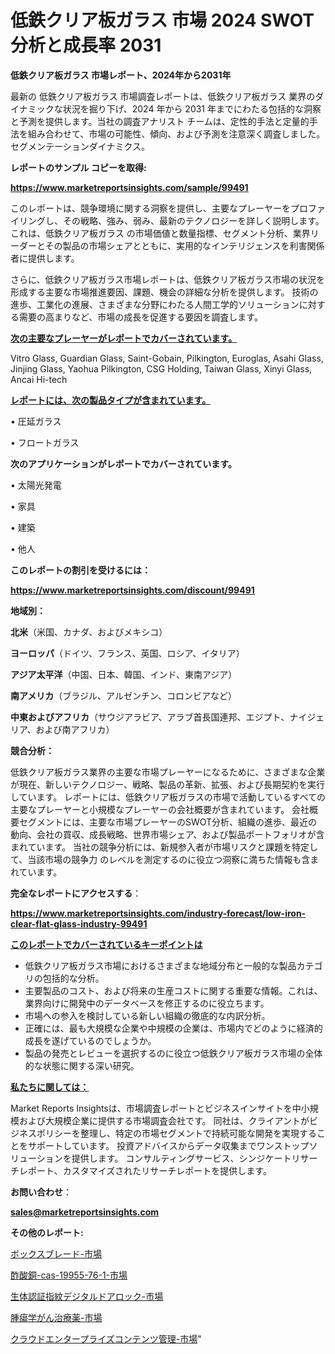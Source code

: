 # 低鉄クリア板ガラス 市場 2024 SWOT 分析と成長率 2031

<strong>低鉄クリア板ガラス 市場レポート、2024年から2031年</strong>

最新の 低鉄クリア板ガラス 市場調査レポートは、低鉄クリア板ガラス 業界のダイナミックな状況を掘り下げ、2024 年から 2031 年までにわたる包括的な洞察と予測を提供します。当社の調査アナリスト チームは、定性的手法と定量的手法を組み合わせて、市場の可能性、傾向、および予測を注意深く調査しました。 セグメンテーションダイナミクス。



<strong>レポートのサンプル コピーを取得:</strong> <a href=https://www.marketreportsinsights.com/sample/99491>

<strong><u>https://www.marketreportsinsights.com/sample/99491</u></strong></a>

このレポートは、競争環境に関する洞察を提供し、主要なプレーヤーをプロファイリングし、その戦略、強み、弱み、最新のテクノロジーを詳しく説明します。 これは、低鉄クリア板ガラス の市場価値と数量指標、セグメント分析、業界リーダーとその製品の市場シェアとともに、実用的なインテリジェンスを利害関係者に提供します。

さらに、低鉄クリア板ガラス市場レポートは、低鉄クリア板ガラス市場の状況を形成する主要な市場推進要因、課題、機会の詳細な分析を提供します。 技術の進歩、工業化の進展、さまざまな分野にわたる人間工学的ソリューションに対する需要の高まりなど、市場の成長を促進する要因を調査します。



<strong><u>次の主要なプレーヤーがレポートでカバーされています。</u></strong>

Vitro Glass, Guardian Glass, Saint-Gobain, Pilkington, Euroglas, Asahi Glass, Jinjing Glass, Yaohua Pilkington, CSG Holding, Taiwan Glass, Xinyi Glass, Ancai Hi-tech



<strong><u><b>レポートには、次の製品タイプが含まれています。</b></u></strong>

• 圧延ガラス

• フロートガラス



<strong><b>次のアプリケーションがレポートでカバーされています。</b></strong>

• 太陽光発電

• 家具

• 建築

• 他人



<strong><b>このレポートの割引を受けるには：</b></strong><a href=https://www.marketreportsinsights.com/discount/99491>

<strong><u>https://www.marketreportsinsights.com/discount/99491</u></strong></a>



<strong>地域別：</strong>



<strong>北米</strong>（米国、カナダ、およびメキシコ）



<strong>ヨーロッパ</strong>（ドイツ、フランス、英国、ロシア、イタリア）



<strong>アジア太平洋</strong>（中国、日本、韓国、インド、東南アジア）



<strong>南アメリカ</strong>（ブラジル、アルゼンチン、コロンビアなど）



<strong>中東およびアフリカ</strong>（サウジアラビア、アラブ首長国連邦、エジプト、ナイジェリア、および南アフリカ）



<strong>競合分析：</strong>

低鉄クリア板ガラス業界の主要な市場プレーヤーになるために、さまざまな企業が現在、新しいテクノロジー、戦略、製品の革新、拡張、および長期契約を実行しています。 レポートには、低鉄クリア板ガラスの市場で活動しているすべての主要なプレーヤーと小規模なプレーヤーの会社概要が含まれています。 会社概要セグメントには、主要な市場プレーヤーのSWOT分析、組織の進歩、最近の動向、会社の買収、成長戦略、世界市場シェア、および製品ポートフォリオが含まれています。 当社の競争分析には、新規参入者が市場リスクと課題を特定して、当該市場の競争力 のレベルを測定するのに役立つ洞察に満ちた情報も含まれています。



<strong>完全なレポートにアクセスする</strong>：

<a href=https://www.marketreportsinsights.com/industry-forecast/low-iron-clear-flat-glass-industry-99491>

<strong><u>https://www.marketreportsinsights.com/industry-forecast/low-iron-clear-flat-glass-industry-99491</u></strong></a>



<strong><u><b>このレポートでカバーされているキーポイントは</b></u></strong>
<ul>
  <li>低鉄クリア板ガラス市場におけるさまざまな地域分布と一般的な製品カテゴリの包括的な分析。</li>
  <li>主要製品のコスト、および将来の生産コストに関する重要な情報。これは、業界向けに開発中のデータベースを修正するのに役立ちます。</li>
  <li>市場への参入を検討している新しい組織の徹底的な内訳分析。</li>
  <li>正確には、最も大規模な企業や中規模の企業は、市場内でどのように経済的成長を遂げているのでしょうか。</li>
  <li>製品の発売とレビューを選択するのに役立つ低鉄クリア板ガラス市場の全体的な状態に関する深い研究。</li>
</ul>


<strong><u><b>私たちに関しては：</b></u></strong>

Market Reports Insightsは、市場調査レポートとビジネスインサイトを中小規模および大規模企業に提供する市場調査会社です。 同社は、クライアントがビジネスポリシーを整理し、特定の市場セグメントで持続可能な開発を実現することをサポートしています。 投資アドバイスからデータ収集までワンストップソリューションを提供します。 コンサルティングサービス、シンジケートリサーチレポート、カスタマイズされたリサーチレポートを提供します。



<strong><b>お問い合わせ</b></strong>：

<a href=mailto:sales@marketreportsinsights.com>

<strong><u>sales@marketreportsinsights.com</u></strong></a>



<strong>その他のレポート:</strong>

<a href=https://www.linkedin.com/pulse/ボックスブレード-市場-2023-swot-分析と成長率-2030-data-dive-discoveries-24-analysis-fgbgc/>ボックスブレード-市場</a>

<a href=https://www.linkedin.com/pulse/酢酸銅-cas-19955-76-1-市場-2023-収益と成長ドライバー-9dvuf/>酢酸銅-cas-19955-76-1-市場</a>

<a href=https://www.linkedin.com/pulse/生体認証指紋デジタルドアロック-市場-2023-swot-分析と成長率-2030-a2rsf/>生体認証指紋デジタルドアロック-市場</a>

<a href=https://www.linkedin.com/pulse/腫瘍学がん治療薬-市場-2030-年までの需要に焦点を当てた-2023-年調査レポート-pr-news-hub-ot8df/>腫瘍学がん治療薬-市場</a>

<a href=https://www.linkedin.com/pulse/クラウドエンタープライズコンテンツ管理-市場-2023-年のダイナミクスとビジネストレンド-wt55f/>クラウドエンタープライズコンテンツ管理-市場</a>"
